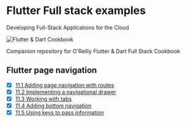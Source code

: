 
# Flutter Full stack examples

Developing Full-Stack Applications for the Cloud

![Flutter & Dart Cookbook](https://github.com/rosera/flutter-and-dart-cookbook/blob/main/images/flutter-dart-cookbook-sml.png "Flutter & Dart Cookbook")

Companion repository for O'Reilly Flutter & Dart Full Stack Cookbook

## Flutter page navigation 

- [x] [11.1 Adding page navigation with routes ](https://github.com/rosera/flutter-full-stack-examples/blob/main/ch11/ex11-1.md)
- [x] [11.2 Implementing a navigational drawer](https://github.com/rosera/flutter-full-stack-examples/blob/main/ch11/ex11-2.md)
- [x] [11.3 Working with tabs](https://github.com/rosera/flutter-full-stack-examples/blob/main/ch11/ex11-3.md)
- [x] [11.4 Adding bottom navigation ](https://github.com/rosera/flutter-full-stack-examples/blob/main/ch11/ex11-4.md)
- [x] [11.5 Using keys to pass information](https://github.com/rosera/flutter-full-stack-examples/blob/main/ch11/ex11-5.md)
